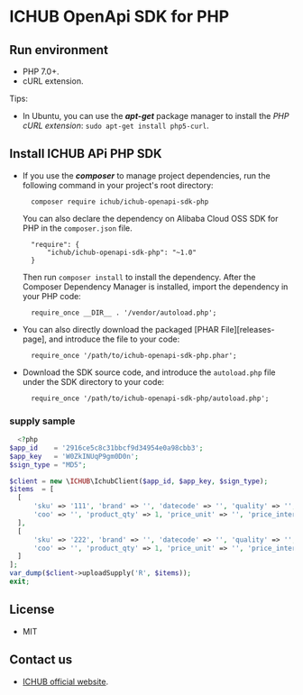 # ICHUB OpenApi SDK for PHP

## Run environment
- PHP 7.0+.
- cURL extension.

Tips:

- In Ubuntu, you can use the ***apt-get*** package manager to install the *PHP cURL extension*: `sudo apt-get install php5-curl`.

## Install ICHUB APi PHP SDK

- If you use the ***composer*** to manage project dependencies, run the following command in your project's root directory:

        composer require ichub/ichub-openapi-sdk-php

   You can also declare the dependency on Alibaba Cloud OSS SDK for PHP in the `composer.json` file.

        "require": {
            "ichub/ichub-openapi-sdk-php": "~1.0"
        }

   Then run `composer install` to install the dependency. After the Composer Dependency Manager is installed, import the dependency in your PHP code: 

        require_once __DIR__ . '/vendor/autoload.php';

- You can also directly download the packaged [PHAR File][releases-page], and 
   introduce the file to your code: 

        require_once '/path/to/ichub-openapi-sdk-php.phar';

- Download the SDK source code, and introduce the `autoload.php` file under the SDK directory to your code: 

        require_once '/path/to/ichub-openapi-sdk-php/autoload.php';


### supply sample

  ```php 
    <?php
$app_id    = '2916ce5c8c31bbcf9d34954e0a98cbb3';
$app_key   = 'W0ZkINUqP9gm0D0n';
$sign_type = "MD5";

$client = new \ICHUB\IchubClient($app_id, $app_key, $sign_type);
$items  = [
    [
        'sku' => '111', 'brand' => '', 'datecode' => '', 'quality' => '', 'date_of_delivery' => '', 'moq' => '',
        'coo' => '', 'product_qty' => 1, 'price_unit' => '', 'price_interval' => '', 'description' => '', 'product_code' => ''
    ],
    [
        'sku' => '222', 'brand' => '', 'datecode' => '', 'quality' => '', 'date_of_delivery' => '', 'moq' => '',
        'coo' => '', 'product_qty' => 1, 'price_unit' => '', 'price_interval' => '', 'description' => '', 'product_code' => ''
    ]
];
var_dump($client->uploadSupply('R', $items));
exit;
```


## License

- MIT

## Contact us

- [ICHUB  official website](https://www.ichub.com).

